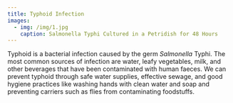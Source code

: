 ```yaml
---
title: Typhoid Infection
images:
  - img: /img/1.jpg
    caption: Salmonella Typhi Cultured in a Petridish for 48 Hours
---
```

Typhoid is a bacterial infection caused by the germ *Salmonella* Typhi. The most common sources of infection are water, leafy vegetables, milk, and other beverages that have been contaminated with human faeces. We can prevent typhoid through safe water supplies, effective sewage, and good hygiene practices like washing hands with clean water and soap and preventing carriers such as flies from contaminating foodstuffs.